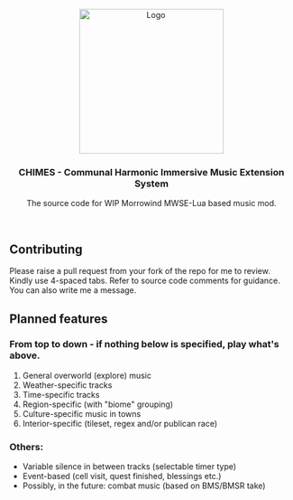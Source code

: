 <!-- PROJECT LOGO -->
<br />
<div align="center">
  <a href="https://github.com/tewlwolow/CHIMES">
    <img src="https://i.ibb.co/FhGNZXD/chimes-logo.png" alt="Logo" width="256">
  </a>

  <h3 align="center">CHIMES - Communal Harmonic Immersive Music Extension System</h3>

  <p align="center">
    The source code for WIP Morrowind MWSE-Lua based music mod.
    <br />
  </p>
</div>

 <br />

<!-- Contributing -->
## Contributing

Please raise a pull request from your fork of the repo for me to review. Kindly use 4-spaced tabs.
Refer to source code comments for guidance. You can also write me a message.

<!-- Planned features -->
## Planned features

### From top to down - if nothing below is specified, play what's above.
1. General overworld (explore) music
2. Weather-specific tracks
3. Time-specific tracks
2. Region-specific (with "biome" grouping)
3. Culture-specific music in towns 
4. Interior-specific (tileset, regex and/or publican race)

### Others:
- Variable silence in between tracks (selectable timer type)
- Event-based (cell visit, quest finished, blessings etc.)
- Possibly, in the future: combat music (based on BMS/BMSR take) 


